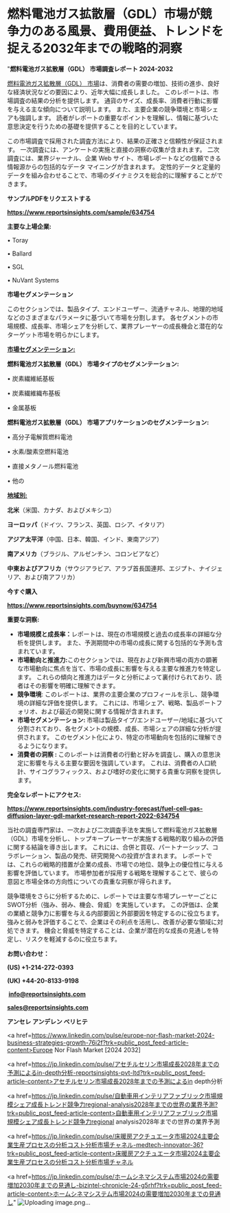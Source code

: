 # 燃料電池ガス拡散層（GDL）市場が競争力のある風景、費用便益、トレンドを捉える2032年までの戦略的洞察

"<strong>燃料電池ガス拡散層（GDL） 市場調査レポート 2024-2032</strong>

<a href=https://www.reportsinsights.com/sample/634754>燃料電池ガス拡散層（GDL） 市場</a>は、消費者の需要の増加、技術の進歩、良好な経済状況などの要因により、近年大幅に成長しました。 このレポートは、市場調査の結果の分析を提供します。 通貨のサイズ、成長率、消費者行動に影響を与える主な傾向について説明します。 また、主要企業の競争環境と市場シェアも強調します。 読者がレポートの重要なポイントを理解し、情報に基づいた意思決定を行うための基礎を提供することを目的としています。

この市場調査で採用された調査方法により、結果の正確さと信頼性が保証されます。 一次調査には、アンケートの実施と直接の洞察の収集が含まれます。 二次調査には、業界ジャーナル、企業 Web サイト、市場レポートなどの信頼できる情報源からの包括的なデータ マイニングが含まれます。 定性的データと定量的データを組み合わせることで、市場のダイナミクスを総合的に理解することができます。

<strong><b>サンプルPDFをリクエストする</b></strong>

<a href=https://www.reportsinsights.com/sample/634754><strong><u>https://www.reportsinsights.com/sample/634754</u></strong></a>

<strong>主要な上場企業:</strong>

• Toray 

• Ballard 

• SGL 

• NuVant Systems

<strong>市場セグメンテーション</strong>

このセクションでは、製品タイプ、エンドユーザー、流通チャネル、地理的地域などのさまざまなパラメータに基づいて市場を分割します。 各セグメントの市場規模、成長率、市場シェアを分析して、業界プレーヤーの成長機会と潜在的なターゲット市場を明らかにします。

<strong><u>市場セグメンテーション</u></strong><strong><u>:</u></strong>

<strong>燃料電池ガス拡散層（GDL） 市場タイプのセグメンテーション:</strong>

• 炭素繊維紙基板

• 炭素繊維織布基板

• 金属基板

<strong>燃料電池ガス拡散層（GDL） 市場アプリケーションのセグメンテーション:</strong>

• 高分子電解質燃料電池

• 水素/酸素空燃料電池

• 直接メタノール燃料電池

• 他の

<strong><u>地域別</u></strong><strong><u>:</u></strong>

<strong>北米</strong>（米国、カナダ、およびメキシコ）

<strong>ヨーロッパ</strong>（ドイツ、フランス、英国、ロシア、イタリア）

<strong>アジア太平洋</strong>（中国、日本、韓国、インド、東南アジア）

<strong>南アメリカ</strong>（ブラジル、アルゼンチン、コロンビアなど）

<strong>中東およびアフリカ</strong>（サウジアラビア、アラブ首長国連邦、エジプト、ナイジェリア、および南アフリカ）

<strong>今すぐ購入</strong>

<a href=https://www.reportsinsights.com/buynow/634754><strong><u>https://www.reportsinsights.com/buynow/634754</u></strong></a>

<strong>重要な洞察:</strong>
<ul>
  <li><strong>市場規模と成長率：</strong>レポートは、現在の市場規模と過去の成長率の詳細な分析を提供します。 また、予測期間中の市場の成長に関する包括的な予測も含まれています。</li>
  <li><strong>市場動向と推進力:</strong>このセクションでは、現在および新興市場の両方の顕著な市場動向に焦点を当て、市場の成長に影響を与える主要な推進力を特定します。 これらの傾向と推進力はデータと分析によって裏付けられており、読者はその影響を明確に理解できます。</li>
  <li><strong>競争環境</strong>: このレポートは、業界の主要企業のプロフィールを示し、競争環境の詳細な評価を提供します。 これには、市場シェア、戦略、製品ポートフォリオ、および最近の開発に関する情報が含まれます。</li>
  <li><strong>市場セグメンテーション: </strong>市場は製品タイプ/エンドユーザー/地域に基づいて分割されており、各セグメントの規模、成長、市場シェアの詳細な分析が提供されます。 このセグメント化により、特定の市場動向を包括的に理解できるようになります。</li>
  <li><strong>消費者の洞察 : </strong>このレポートは消費者の行動と好みを調査し、購入の意思決定に影響を与える主要な要因を強調しています。 これは、消費者の人口統計、サイコグラフィックス、および嗜好の変化に関する貴重な洞察を提供します。</li>
</ul>
<strong>完全なレポートにアクセス:</strong>

<a href=https://www.reportsinsights.com/industry-forecast/fuel-cell-gas-diffusion-layer-gdl-market-research-report-2022-634754><strong><u><b>https://www.reportsinsights.com/industry-forecast/fuel-cell-gas-diffusion-layer-gdl-market-research-report-2022-634754</b></u></strong></a>

当社の調査専門家は、一次および二次調査手法を実施して燃料電池ガス拡散層（GDL）市場を分析し、トップキープレーヤーが実施する戦略的取り組みの評価に関する結論を導き出します。 これには、合併と買収、パートナーシップ、コラボレーション、製品の発売、研究開発への投資が含まれます。 レポートでは、これらの戦略的措置が企業の成長、市場での地位、競争上の優位性に与える影響を評価しています。 市場参加者が採用する戦略を理解することで、彼らの意図と市場全体の方向性についての貴重な洞察が得られます。

競争環境をさらに分析するために、レポートでは主要な市場プレーヤーごとにSWOT分析（強み、弱み、機会、脅威）を実施しています。 この評価は、企業の業績と競争力に影響を与える内部要因と外部要因を特定するのに役立ちます。 強みと弱みを評価することで、企業はその利点を活用し、改善が必要な領域に対処できます。 機会と脅威を特定することは、企業が潜在的な成長の見通しを特定し、リスクを軽減するのに役立ちます。

<strong>お問い合わせ：</strong>

<strong>(US) +1-214-272-0393</strong>

<strong>(UK) +44-20-8133-9198</strong>

<strong> </strong><a href=info@reportsinsights.com><strong><u>info@reportsinsights.com</u></strong></a>

<a href=sales@reportsinsights.com><strong><u>sales@reportsinsights.com</u></strong></a>

<strong>アンセレ アンデレン ベリヒテ</strong>

<a href=https://www.linkedin.com/pulse/europe-nor-flash-market-2024-business-strategies-growth-76i2f?trk=public_post_feed-article-content>Europe Nor Flash Market [2024 2032]</a>

<a href=https://jp.linkedin.com/pulse/アセチルセリン市場成長2028年までの予測によるin-depth分析-reportsinsights-pvt-ltd?trk=public_post_feed-article-content>アセチルセリン市場成長2028年までの予測によるin depth分析</a>

<a href=https://jp.linkedin.com/pulse/自動車用インテリアファブリック市場規模シェア成長トレンド競争力regional-analysis2028年までの世界の業界予測?trk=public_post_feed-article-content>自動車用インテリアファブリック市場規模シェア成長トレンド競争力regional analysis2028年までの世界の業界予測</a>

<a href=https://jp.linkedin.com/pulse/床暖房アクチュエータ市場2024主要企業生産プロセスの分析コスト分析市場チャネル-medtech-innovator-36?trk=public_post_feed-article-content>床暖房アクチュエータ市場2024主要企業生産プロセスの分析コスト分析市場チャネル</a>

<a href=https://jp.linkedin.com/pulse/ホームシネマシステム市場2024の需要増加2030年までの見通し-bizintel-chronicle-24-g5rhf?trk=public_post_feed-article-content>ホームシネマシステム市場2024の需要増加2030年までの見通し</a>"
![Uploading image.png…]()
